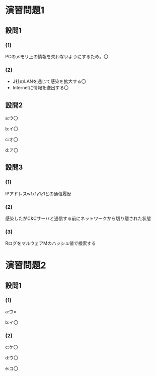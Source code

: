 # 演習問題1

## 設問1

### (1)

PCのメモリ上の情報を失わないようにするため。〇

### (2)

- J社のLANを通じて感染を拡大する〇
- Internetに情報を送出する〇

## 設問2

a:ウ〇

b:イ〇

c:オ〇

d:ア〇

## 設問3

### (1)

IPアドレスw1x1y1z1との通信履歴

### (2)

感染したがC&Cサーバと通信する前にネットワークから切り離された状態

### (3)

RログをマルウェアMのハッシュ値で検索する



# 演習問題2

## 設問1

### (1)

a:ウ×

b:イ〇

### (2)

c:ケ〇

d:ウ〇

e:コ〇
